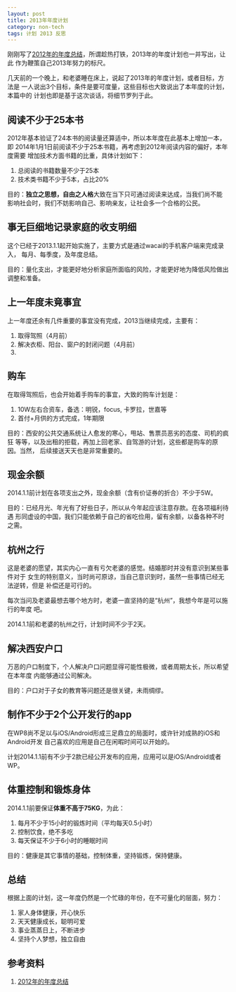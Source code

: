 ```yaml
---
layout: post
title: 2013年年度计划
category: non-tech
tags: 计划 2013 反思
---
```


刚刚写了[2012年的年度总结][2012年的年度总结]，所谓趁热打铁，2013年的年度计划也一并写出，让此
作为鞭策自己2013年努力的标尺。

几天前的一个晚上，和老婆睡在床上，说起了2013年的年度计划，或者目标，方法是
一人说出3个目标，条件是要可度量，这些目标也大致说出了本年度的计划，本篇中的
计划也即是基于这次谈话，将细节罗列于此。

## 阅读不少于25本书

2012年基本验证了24本书的阅读量还算适中，所以本年度在此基本上增加一本，即
2014年1月1日前阅读不少于25本书籍，再考虑到2012年阅读内容的偏好，本年度需要
增加技术方面书籍的比重，具体计划如下：

1. 总阅读的书籍数量不少于25本
2. 技术类书籍不少于5本，占比20%

目的：**独立之思想，自由之人格**大致在当下只可通过阅读来达成，当我们尚不能
影响社会时，我们不妨影响自己、影响亲友，让社会多一个合格的公民。

## 事无巨细地记录家庭的收支明细

这个已经于2013.1.1起开始实施了，主要方式是通过wacai的手机客户端来完成录入，
每月、每季度，及年度总结。

目的：量化支出，才能更好地分析家庭所面临的风险，才能更好地为降低风险做出
调整和准备。

## 上一年度未竟事宜

上一年度还余有几件重要的事宜没有完成，2013当继续完成，主要有：

1. 取得驾照（4月前）
2. 解决衣柜、阳台、窗户的封闭问题（4月前）
3. 

## 购车

在取得驾照后，也会开始着手购车的事宜，大致的购车计划是：

1. 10W左右合资车，备选：明锐，focus, 卡罗拉，世嘉等
2. 首付+月供的方式完成，1年期限

目的：西安的公共交通系统让人愈发的寒心，甩站、售票员恶劣的态度、司机的疯狂
等等，以及出租的拒载，再加上回老家、自驾游的计划，这些都是购车的原因。当然，
后续接送天天也是非常重要的。

## 现金余额

2014.1.1前计划在各项支出之外，现金余额（含有价证券的折合）不少于5W。

目的：已经月光、年光有了好些日子，所以从今年起应该注意存款。在各项福利待遇
形同虚设的中国，我们只能依赖于自己的省吃俭用，留有余额，以备各种不时之需。

## 杭州之行

这是老婆的愿望，其实内心一直有亏欠老婆的感觉。结婚那时并没有意识到某些事件对于
女生的特别意义，当时尚可原谅，当自己意识到时，虽然一些事情已经无法逆转，但是
补偿还是可行的。

每次当问及老婆最想去哪个地方时，老婆一直坚持的是“杭州”，我想今年是可以施行的年度
吧。

2014.1.1前和老婆的杭州之行，计划时间不少于2天。

## 解决西安户口

万恶的户口制度下，个人解决户口问题显得可能性极微，或者周期太长，所以希望在本年度
内能够通过公司解决。

目的：户口对于子女的教育等问题还是很关键，未雨绸缪。

## 制作不少于2个公开发行的app

在WP8尚不足以与iOS/Android形成三足鼎立的局面时，或许针对成熟的iOS和Android开发
自己喜欢的应用是自己在闲暇时间可以开始的。

计划2014.1.1前有不少于2款已经公开发布的应用，应用可以是iOS/Android或者WP。

## 体重控制和锻炼身体

2014.1.1前要保证**体重不高于75KG**，为此：

1. 每月不少于15小时的锻炼时间（平均每天0.5小时）
2. 控制饮食，绝不多吃
3. 每天保证不少于6小时的睡眠时间


目的：健康是其它事情的基础，控制体重，坚持锻炼，保持健康。

## 总结

根据上面的计划，这一年度仍然是一个忙碌的年份，在不可量化的层面，努力：

1. 家人身体健康，开心快乐
2. 天天健康成长，聪明可爱
3. 事业蒸蒸日上，不断进步
4. 坚持个人梦想，独立自由



## 参考资料
1. [2012年的年度总结][2012年的年度总结]


[2012年的年度总结]: http://towerjoo.github.com/blog/2013/01/05/2012-summary/

